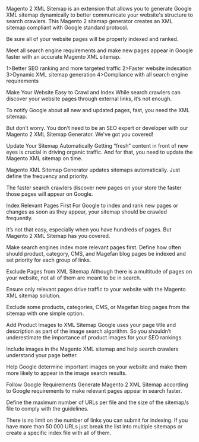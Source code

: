 Magento 2 XML Sitemap is an extension that allows you to generate Google XML sitemap dynamically to better communicate your website's structure to search crawlers. This Magento 2 sitemap generator creates an XML sitemap compliant with Google standard protocol.

Be sure all of your website pages will be properly indexed and ranked.

Meet all search engine requirements and make new pages appear in Google faster with an accurate Magento XML sitemap.

1>Better SEO ranking and more targeted traffic
2>Faster website indexation
3>Dynamic XML sitemap generation
4>Compliance with all search engine requirements


Make Your Website Easy to Crawl and Index
While search crawlers can discover your website pages through external links, it’s not enough.

To notify Google about all new and updated pages, fast, you need the XML sitemap.

But don’t worry. You don’t need to be an SEO expert or developer with our Magento 2 XML Sitemap Generator. We've got you covered!


Update Your Sitemap Automatically
Getting “fresh” content in front of new eyes is crucial in driving organic traffic. And for that, you need to update the Magento XML sitemap on time.

Magento XML Sitemap Generator updates sitemaps automatically. Just define the frequency and priority.

The faster search crawlers discover new pages on your store the faster those pages will appear on Google.

Index Relevant Pages First
For Google to index and rank new pages or changes as soon as they appear, your sitemap should be crawled frequently.

It’s not that easy, especially when you have hundreds of pages. But Magento 2 XML Sitemap has you covered.

Make search engines index more relevant pages first. Define how often should product, category, CMS, and Magefan blog pages be indexed and set priority for each group of links.

Exclude Pages from XML Sitemap
Although there is a multitude of pages on your website, not all of them are meant to be in search.

Ensure only relevant pages drive traffic to your website with the Magento XML sitemap solution.

Exclude some products, categories, CMS, or Magefan blog pages from the sitemap with one simple option.


Add Product Images to XML Sitemap
Google uses your page title and description as part of the image search algorithm. So you shouldn’t underestimate the importance of product images for your SEO rankings.

Include images in the Magento XML sitemap and help search crawlers understand your page better.

Help Google determine important images on your website and make them more likely to appear in the image search results.


Follow Google Requirements
Generate Magento 2 XML Sitemap according to Google requirements to make relevant pages appear in search faster.

Define the maximum number of URLs per file and the size of the sitemap/s file to comply with the guidelines.

There is no limit on the number of links you can submit for indexing. If you have more than 50 000 URLs just break the list into multiple sitemaps or create a specific index file with all of them.